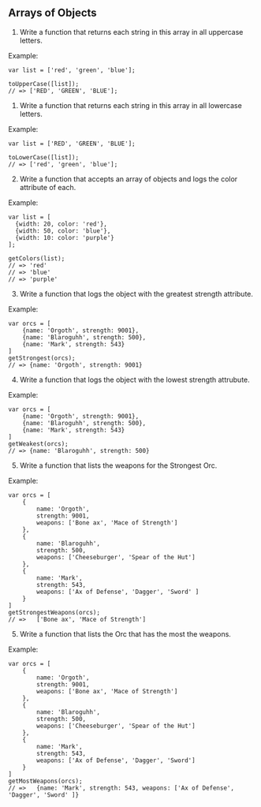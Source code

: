 ## Arrays of Objects

1. Write a function that returns each string in this array in all uppercase letters.

Example:

```
var list = ['red', 'green', 'blue'];

toUpperCase([list]);
// => ['RED', 'GREEN', 'BLUE'];

```
1. Write a function that returns each string in this array in all lowercase letters.

Example:

```
var list = ['RED', 'GREEN', 'BLUE'];

toLowerCase([list]);
// => ['red', 'green', 'blue'];

```

2. Write a function that accepts an array of objects and logs the color attribute of each.

Example:

```
var list = [
  {width: 20, color: 'red'},
  {width: 50, color: 'blue'},
  {width: 10: color: 'purple'}
];

getColors(list);
// => 'red'
// => 'blue'
// => 'purple'
```



3. Write a function that logs the object with the greatest strength attribute.

Example:

```
var orcs = [
	{name: 'Orgoth', strength: 9001},
	{name: 'Blaroguhh', strength: 500},
	{name: 'Mark', strength: 543}
]
getStrongest(orcs);
// => {name: 'Orgoth', strength: 9001}

```



4. Write a function that logs the object with the lowest strength attrubute.

Example:

```
var orcs = [
	{name: 'Orgoth', strength: 9001},
	{name: 'Blaroguhh', strength: 500},
	{name: 'Mark', strength: 543}
]
getWeakest(orcs);
// => {name: 'Blaroguhh', strength: 500}

```

5. Write a function that lists the weapons for the Strongest Orc.

Example:

```
var orcs = [
	{
		name: 'Orgoth',
		strength: 9001,
		weapons: ['Bone ax', 'Mace of Strength']
	},
	{
		name: 'Blaroguhh',
		strength: 500,
		weapons: ['Cheeseburger', 'Spear of the Hut']
	},
	{
		name: 'Mark',
		strength: 543,
		weapons: ['Ax of Defense', 'Dagger', 'Sword' ]
	}
]
getStrongestWeapons(orcs);
// => 	['Bone ax', 'Mace of Strength']

```

5. Write a function that lists the Orc that has the most the weapons.

Example:

```
var orcs = [
	{
		name: 'Orgoth',
		strength: 9001,
		weapons: ['Bone ax', 'Mace of Strength']
	},
	{
		name: 'Blaroguhh',
		strength: 500,
		weapons: ['Cheeseburger', 'Spear of the Hut']
	},
	{
		name: 'Mark',
		strength: 543,
		weapons: ['Ax of Defense', 'Dagger', 'Sword']
	}
]
getMostWeapons(orcs);
// => 	{name: 'Mark', strength: 543, weapons: ['Ax of Defense', 'Dagger', 'Sword' ]}

```

